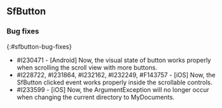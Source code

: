 ## SfButton

### Bug fixes
{:#sfbutton-bug-fixes}

* \#I230471 - [Android] Now, the visual state of button works properly when scrolling the scroll view with more buttons.
* \#I228722, #I231864, #I232162, #I232249, #F143757 - [iOS] Now, the SfButton clicked event works properly inside the scrollable controls.
* \#I233599 - [iOS] Now, the ArgumentException will no longer occur when changing the current directory to MyDocuments.